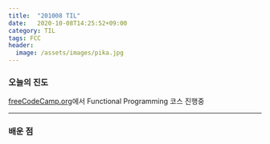 ```yaml
---
title:  "201008 TIL"
date:   2020-10-08T14:25:52+09:00
category: TIL
tags: FCC
header:
  image: /assets/images/pika.jpg
---
```


<h3>오늘의 진도</h3>

[freeCodeCamp.org](https://www.freecodecamp.org/)에서 Functional Programming 코스 진행중

<hr>

<h3>배운 점</h3>
